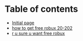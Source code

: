 # Table of contents

* [Initial page](README.md)
* [how to get free robux 20-202](how-to-get-free-robux-20-202.md)
* [r u sure u want free robux](r-u-sure-u-want-free-robux.md)

